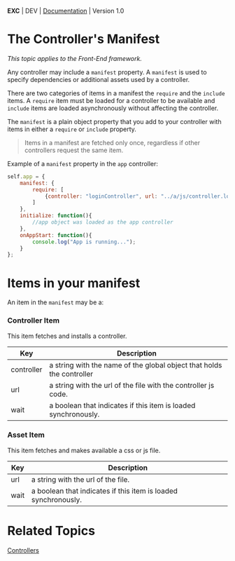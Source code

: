 **EXC** | DEV | [Documentation](./doc_index.md) | Version 1.0<BR>

# The Controller's Manifest #
*This topic applies to the Front-End framework.*

Any controller may include a `manifest` property. A `manifest` is used to specify dependencies or additional assets used by a controller.

There are two categories of items in a manifest the `require` and the `include` items. A `require` item must be loaded for a controller to be available and `include` items are loaded asynchronously without affecting the controller.

The `manifest` is a plain object property that you add to your controller with items in either a `require` or `include` property.

> Items in a manifest are fetched only once, regardless if other controllers request the same item.

Example of a `manifest` property in the `app` controller:

```js
self.app = {
	manifest: {
		require: [
			{controller: "loginController", url: "../a/js/controller.login.js", wait: true},
		]
	},
	initialize: function(){
		//app object was loaded as the app controller
	},
	onAppStart: function(){
		console.log("App is running...");
	}
};
```
# Items in your manifest #

An item in the `manifest` may be a:

### Controller Item ###

This item fetches and installs a controller.

| Key | Description |
| -- | -- |
| controller | a string with the name of the global object that holds the controller |
| url | a string with the url of the file with the controller js code. |
| wait | a boolean that indicates if this item is loaded synchronously. |

### Asset Item ###

This item fetches and makes available a css or js file.

| Key | Description |
| -- | -- |
| url | a string with the url of the file. |
| wait | a boolean that indicates if this item is loaded synchronously. |



# Related Topics #

[Controllers](./doc_client_controllers.md)<BR>
